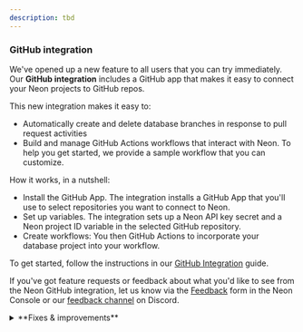 ```yaml
---
description: tbd
---
```


### GitHub integration

We've opened up a new feature to all users that you can try immediately. Our **GitHub integration** includes a GitHub app that makes it easy to connect your Neon projects to GitHub repos.

This new integration makes it easy to:

- Automatically create and delete database branches in response to pull request activities
- Build and manage GitHub Actions workflows that interact with Neon. To help you get started, we provide a sample workflow that you can customize.

How it works, in a nutshell:

- Install the GitHub App. The integration installs a GitHub App that you'll use to select repositories you want to connect to Neon.
- Set up variables. The integration sets up a Neon API key secret and a Neon project ID variable in the selected GitHub repository.
- Create workflows: You then GitHub Actions to incorporate your database project into your workflow.

To get started, follow the instructions in our [GitHub Integration](/docs/guides/neon-github-integration) guide.

If you've got feature requests or feedback about what you'd like to see from the Neon GitHub integration, let us know via the [Feedback](https://console.neon.tech/app/projects?modal=feedback) form in the Neon Console or our [feedback channel](https://discord.com/channels/1176467419317940276/1176788564890112042) on Discord.

<details>
<summary>**Fixes & improvements**</summary>

- [TBD: Update LR guides if FF is enabled] A new **Logical replication** page is now available under **Settings** in the Neon Console. This is where you can enable logical replication for your Neon project. Neon's logical replication feature lets you stream data from Neon to external data platforms and services. For more, see [Get started with logical replication](/docs/guides/logical-replication-guide).
- [TBD: Add Delete account docs] Neon account deletion is now self-serve via a **Delete account** page under **Account settings**.
- For Neon [Free Plan](/docs/introduction/plans#free-plan) users, we've added banners that appear at the top of the Neon Console to let you know when you've reached 80%, 95%, and 100% of your compute allowance for the current billing period.
- Resolved a problem with the [Neon Vercel Integration](/docs/guides/vercel) where enabling [automatic branch deletion](/docs/guides/vercel#automatic-deletion) resulted in the unintended removal of a preview branch after the branch was renamed via the Neon Console. Please be aware that renaming preview branches created by the Neon Vercel Integration before this release could still result in automatic deletion if that feature is enabled.
- For Neon [Free Plan](/docs/introduction/plans#free-plan) users, we've added **Data transfer** to the **Billing** page in the Neon Console so that you can easily monitor all of your plan allowances in one place. Data transfer is the total volume of data transferred out of Neon (also referred to as "egress") during a given billing period. Neon does not charge for data transfer, but to 5 GB per month on the Free Plan. For more, see [Data transfer](/docs/introduction/usage-metrics#data-transfer).
- We've updated the Drizzle Studio version that powers the **Tables** page in the Neon Console. Among other updates, this new version of Drizzle Studio brings the following improvements:
  - Support for materialized views
  - Improved filtering behavior (filtering now occurs when you click **Apply**)
  - The ability to paste a value into a cell without double-clicking
  - Improved styling
  - Support for deletes and updates for tables without a primary key. If there is no primary key, a unique constraint is required. A NULL check is performed if a unique constraint is nullable.
- For Neon [Free Plan](/docs/introduction/plans#free-plan) users, we've updated the **Resources remaining widget** on the Project Dashboard. The **Compute time since** metric has been renamed to **Branch compute time**. This metric shows the number of compute hours remaining for branch computes in the current billing period. Neon Free Plan offers an allowance of 5 compute hours per month on branch computes in addition to 24/7 availability for the default branch compute.
- We've added a warning to the **Settings** &#8594; **Storage** page that appears when you select a history retention period greater than 1 day. Your project's history is a log of changes (inserts, updates, and deletes). It enables features like point-in-time restore and time travel connections. However, it can also increase your project's storage, depending on the amount of data changes and how much history you keep. For more, see [Storage](/docs/introduction/usage-metrics#storage).
</details>
